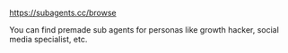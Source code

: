 https://subagents.cc/browse

You can find premade sub agents for personas like growth hacker, social media specialist, etc.